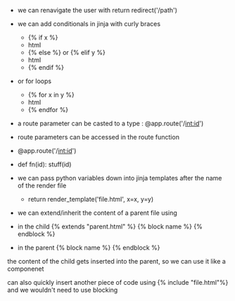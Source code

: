 - we can renavigate the user with return redirect('/path')
- we can add conditionals in jinja with curly braces 
	- {% if x %}
	- html
	- {% else %} or {% elif y %}
	- html
	- {% endif %}
- or for loops
	- {% for x in y %}
	- html
	- {% endfor %}

- a route parameter can be casted to a type : @app.route('/<int:id>')
- route parameters can be accessed in the route function
- @app.route('/<int:id>')
- def fn(id):
	stuff(id)
- we can pass python variables down into jinja templates after the name of the render file
	- return render_template('file.html', x=x, y=y)
- we can extend/inherit the content of a parent file using
- in the child
	{% extends "parent.html" %}
	{% block name %}
	{% endblock %}
- in the parent
	{% block name %}
	{% endblock %}

the content of the child gets inserted into the parent, so we can use it like a componenet

can also quickly insert another piece of code using {% include "file.html"%} and we wouldn't need to use blocking